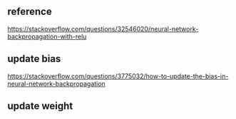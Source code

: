 ## reference
https://stackoverflow.com/questions/32546020/neural-network-backpropagation-with-relu


## update bias
https://stackoverflow.com/questions/3775032/how-to-update-the-bias-in-neural-network-backpropagation


## update weight